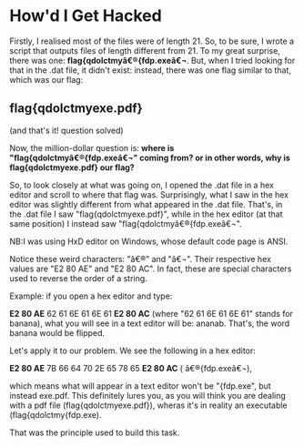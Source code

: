 # How'd I Get Hacked

Firstly, I realised most of the files were of length 21. So, to be sure, I wrote a script that outputs files of length different from 21. To my great surprise, there was one: **flag{qdolctmyâ€®{fdp.exeâ€¬**. But, when I tried looking for that in the .dat file, it didn't exist: instead, there was one flag similar to that, which was our flag:
## flag{qdolctmy‮{fdp.exe‬
(and that's it! question solved)

Now, the million-dollar question is: **where is "flag{qdolctmyâ€®{fdp.exeâ€¬" coming from? or in other words, why is flag{qdolctmyexe.pdf} our flag?**

So, to look closely at what was going on, I opened the .dat file in a hex editor and scroll to where that flag was. Surprisingly, what I saw in the hex editor was slightly different from what appeared in the .dat file. That's, in the .dat file I saw "flag{qdolctmy‮{fdp.exe‬", while in the hex editor (at that same position) I instead saw "flag{qdolctmyâ€®{fdp.exeâ€¬". 

NB:I was using HxD editor on Windows, whose default code page is ANSI.

Notice these weird characters: "â€®" and "â€¬". Their respective hex values are "E2 80 AE" and "E2 80 AC". In fact, these are special characters used to reverse the order of a string.

Example: if you open a hex editor and type:

**E2 80 AE** 62 61 6E 61 6E 61 **E2 80 AC**  (where "62 61 6E 61 6E 61" stands for banana), what you will see in a text editor will be:
ananab. That's, the word banana would be flipped. 

Let's apply it to our problem. We see the following in a hex editor:

**E2 80 AE** 7B 66 64 70 2E 65 78 65 **E2 80 AC** ( â€®{fdp.exeâ€¬),

which means what will appear in a text editor won't be "{fdp.exe", but instead exe.pdf. This definitely lures you, as you will think you are dealing with a pdf file (flag{qdolctmyexe.pdf}), wheras it's in reality an executable (flag{qdolctmy{fdp.exe).

That was the principle used to build this task. 
